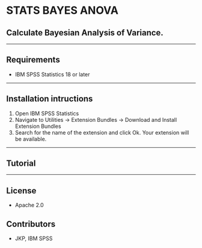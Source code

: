 # STATS BAYES ANOVA
## Calculate Bayesian Analysis of Variance.

---
Requirements
----
- IBM SPSS Statistics 18 or later

---
Installation intructions
----
1. Open IBM SPSS Statistics
2. Navigate to Utilities -> Extension Bundles -> Download and Install Extension Bundles
3. Search for the name of the extension and click Ok. Your extension will be available.

---
Tutorial
----



---
License
----

- Apache 2.0
                              
Contributors
----

  - JKP, IBM SPSS
